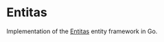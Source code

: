# Entitas

Implementation of the [Entitas](https://github.com/sschmid/Entitas-CSharp)
entity framework in Go.
